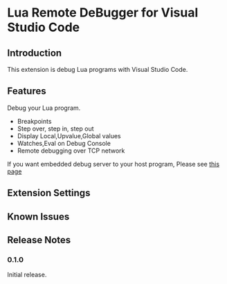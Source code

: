 # Lua Remote DeBugger for Visual Studio Code

## Introduction

This extension is debug Lua programs with Visual Studio Code.

## Features

Debug your Lua program.

* Breakpoints
* Step over, step in, step out
* Display Local,Upvalue,Global values
* Watches,Eval on Debug Console
* Remote debugging over TCP network


If you want embedded debug server to your host program, Please see [this page](https://github.com/satoren/LRDB)

## Extension Settings

## Known Issues


## Release Notes


### 0.1.0

Initial release.

